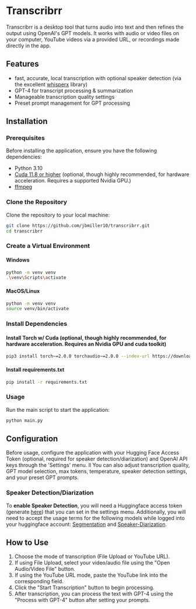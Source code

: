 # Transcribrr

Transcribrr is a desktop tool that turns audio into text and then refines the output using OpenAI's GPT models. It works with audio or video files on your computer, YouTube videos via a provided URL, or recordings made directly in the app.

## Features

- fast, accurate, local transcription with optional speaker detection (via the excellent [whisperx](https://github.com/m-bain/whisperX) library)
- GPT-4 for transcript processing & summarization
- Manageable transcription quality settings
- Preset prompt management for GPT processing

## Installation

### Prerequisites

Before installing the application, ensure you have the following dependencies:

- Python 3.10
- [Cuda 11.8 or higher](https://docs.nvidia.com/cuda/cuda-quick-start-guide/index.html) (optional, though highly recommended, for hardware acceleration. Requires a supported Nvidia GPU.)
- [ffmpeg](https://ffmpeg.org/download.html)

### Clone the Repository

Clone the repository to your local machine:

```bash
git clone https://github.com/jbmiller10/transcribrr.git
cd transcribrr
```

### Create a Virtual Environment

#### Windows
```bash
python -m venv venv
.\venv\Scripts\activate
```
#### MacOS/Linux
```bash
python -m venv venv
source venv/bin/activate
```

### Install Dependencies

#### Install Torch w/ Cuda (optional, though highly recommended, for hardware acceleration. Requires an Nvidia GPU and cuda toolkit)
```bash
pip3 install torch~=2.0.0 torchaudio~=2.0.0 --index-url https://download.pytorch.org/whl/cu118
```

#### Install requirements.txt

```bash
pip install -r requirements.txt
```



### Usage

Run the main script to start the application:

```bash
python main.py
```

## Configuration

Before usage, configure the application with your Hugging Face Access Token (optional, required for speaker detection/diarization) and OpenAI API keys through the 'Settings' menu.
ll
You can also adjust transcription quality, GPT model selection, max tokens, temperature, speaker detection settings, and your preset GPT prompts.

### Speaker Detection/Diarization

To **enable Speaker Detection**, you will need a Huggingface access token (generate [here](https://huggingface.co/settings/tokens)) that you can set in the settings menu. Additionally, you will need to accept the usage terms for the following models while logged into your huggingface account: [Segmentation](https://huggingface.co/pyannote/segmentation) and [Speaker-Diarization](https://huggingface.co/pyannote/speaker-diarization).


## How to Use

1. Choose the mode of transcription (File Upload or YouTube URL).
2. If using File Upload, select your video/audio file using the "Open Audio/Video File" button.
3. If using the YouTube URL mode, paste the YouTube link into the corresponding field.
4. Click the "Start Transcription" button to begin processing.
5. After transcription, you can process the text with GPT-4 using the "Process with GPT-4" button after setting your prompts.
